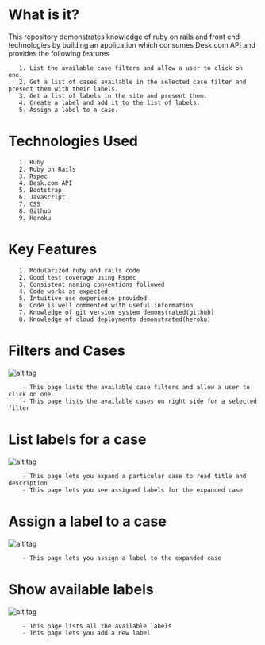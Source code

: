 # What is it?

This repository demonstrates knowledge of ruby on rails and front end technologies by building an application which consumes Desk.com API and
provides the following features

       1. List the available case filters and allow a user to click on one.
       2. Get a list of cases available in the selected case filter and present them with their labels.
       3. Get a list of labels in the site and present them.
       4. Create a label and add it to the list of labels.
       5. Assign a label to a case.

# Technologies Used

       1. Ruby
       2. Ruby on Rails
       3. Rspec
       4. Desk.com API
       5. Bootstrap
       6. Javascript
       7. CSS
       8. Github
       9. Heroku


# Key Features

       1. Modularized ruby and rails code
       2. Good test coverage using Rspec
       3. Consistent naming conventions followed
       4. Code works as expected
       5. Intuitive use experience provided
       6. Code is well commented with useful information
       7. Knowledge of git version system demonstrated(github)
       8. Knowledge of cloud deployments demonstrated(heroku)


# Filters and Cases

![alt tag](https://openmerchantaccount.com/img/Screen%20Shot%202015-02-26%20at%209.30.39%20AM.png)

        - This page lists the available case filters and allow a user to click on one.
        - This page lists the available cases on right side for a selected filter

# List labels for a case

![alt tag](https://openmerchantaccount.com/img/Screen%20Shot%202015-02-26%20at%209.30.54%20AM.png)

        - This page lets you expand a particular case to read title and description
        - This page lets you see assigned labels for the expanded case

# Assign a label to a case

![alt tag](https://openmerchantaccount.com/img/Screen%20Shot%202015-02-26%20at%209.31.03%20AM.png)

        - This page lets you assign a label to the expanded case


# Show available labels

![alt tag](https://openmerchantaccount.com/img/Screen%20Shot%202015-02-26%20at%209.31.17%20AM.png)

        - This page lists all the available labels
        - This page lets you add a new label





